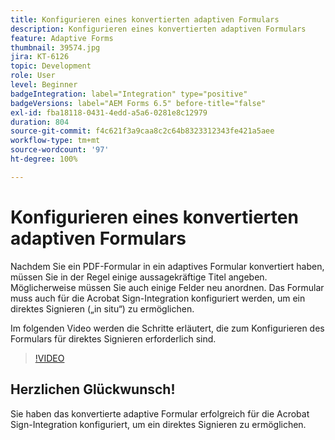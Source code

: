 ```yaml
---
title: Konfigurieren eines konvertierten adaptiven Formulars
description: Konfigurieren eines konvertierten adaptiven Formulars
feature: Adaptive Forms
thumbnail: 39574.jpg
jira: KT-6126
topic: Development
role: User
level: Beginner
badgeIntegration: label="Integration" type="positive"
badgeVersions: label="AEM Forms 6.5" before-title="false"
exl-id: fba18118-0431-4edd-a5a6-0281e8c12979
duration: 804
source-git-commit: f4c621f3a9caa8c2c64b8323312343fe421a5aee
workflow-type: tm+mt
source-wordcount: '97'
ht-degree: 100%

---
```


# Konfigurieren eines konvertierten adaptiven Formulars

Nachdem Sie ein PDF-Formular in ein adaptives Formular konvertiert haben, müssen Sie in der Regel einige aussagekräftige Titel angeben. Möglicherweise müssen Sie auch einige Felder neu anordnen. Das Formular muss auch für die Acrobat Sign-Integration konfiguriert werden, um ein direktes Signieren („in situ“) zu ermöglichen.

Im folgenden Video werden die Schritte erläutert, die zum Konfigurieren des Formulars für direktes Signieren erforderlich sind.

>[!VIDEO](https://video.tv.adobe.com/v/327704?quality=12&learn=on&captions=ger)

## Herzlichen Glückwunsch!

Sie haben das konvertierte adaptive Formular erfolgreich für die Acrobat Sign-Integration konfiguriert, um ein direktes Signieren zu ermöglichen.


